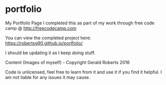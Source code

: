 # portfolio
My Portfoilo Page
I completed this as part of my work through free code camp @ http://freecodecamp.com

You can view the completed project here: https://robertsg90.github.io/portfolio/

I should be updating it as I keep doing stuff.

Content (Images of myself) - Copyright Gerald Roberts 2016

Code is unlicensed, feel free to learn from it and use it if you find it helpful. I am not liable for any issues it may cause.
